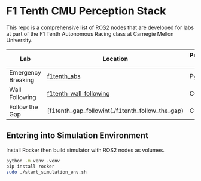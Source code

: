 # F1 Tenth CMU Perception Stack

 This repo is a comprehensive list of ROS2 nodes that are developed for labs at part of the F1 Tenth Autonomous Racing class at Carnegie Mellon University.

 | Lab    | Location | Programmed In  |
| -------- | ------- | -------------- |
| Emergency Breaking | [f1tenth_abs](./f1tenth_abs/)    | Python |
| Wall Following | [f1tenth_wall_following](./f1tenth_wall_following/)   | C++ |
| Follow the Gap    | [f1tenth_gap_followint(./f1tenth_follow_the_gap)  | C++ |


## Entering into Simulation Environment

Install Rocker then build simulator with ROS2 nodes as volumes.
```sh
python -m venv .venv
pip install rocker
sudo ./start_simulation_env.sh
```
